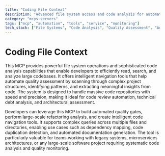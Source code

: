```yaml
---
title: "Coding File Context"
description: "Advanced file system access and code analysis for automated quality assessment and intelligent navigation of large codebases."
category: "mcps-servers"
tags: ["mcp", "automation", "tools", "service", "monitoring"]
tech_stack: ["File Systems", "Code Analysis", "Quality Assessment", "Automated Navigation", "Large Codebases"]
---
```


# Coding File Context

This MCP provides powerful file system operations and sophisticated code analysis capabilities that enable developers to efficiently read, search, and analyze large codebases. It offers intelligent navigation tools that help automate quality assessment by scanning through complex project structures, identifying patterns, and extracting meaningful insights from code. The system is designed to handle massive code repositories with speed and precision, making it ideal for code review automation, technical debt analysis, and architectural assessment.

Developers can leverage this MCP to build automated quality gates, perform large-scale refactoring analysis, and create intelligent code navigation tools. It supports complex queries across multiple files and directories, enabling use cases such as dependency mapping, code duplication detection, and automated documentation generation. The tool is particularly valuable for teams working with legacy systems, microservices architectures, or any large-scale software project requiring systematic code analysis and quality monitoring.
